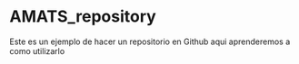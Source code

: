# AMATS_repository
Este es un ejemplo de hacer un repositorio en Github aqui aprenderemos a como utilizarlo
